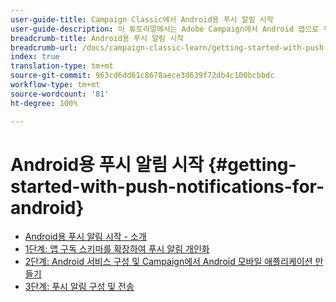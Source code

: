 ```yaml
---
user-guide-title: Campaign Classic에서 Android용 푸시 알림 시작
user-guide-description: 이 튜토리얼에서는 Adobe Campaign에서 Android 앱으로 푸시 알림을 전송하는 단계를 설명합니다.
breadcrumb-title: Android용 푸시 알림 시작
breadcrumb-url: /docs/campaign-classic-learn/getting-started-with-push-notifications-for-android/introduction.html
index: true
translation-type: tm+mt
source-git-commit: 963cd6dd61c8678aece3d639f72db4c100bcbbdc
workflow-type: tm+mt
source-wordcount: '81'
ht-degree: 100%

---
```



# Android용 푸시 알림 시작 {#getting-started-with-push-notifications-for-android}

+ [Android용 푸시 알림 시작 - 소개](/help/tutorial-getting-started-with-push-notifications-for-android/introduction.md)
+ [1단계: 앱 구독 스키마를 확장하여 푸시 알림 개인화](/help/tutorial-getting-started-with-push-notifications-for-android/extending-the-app-subscription-schema.md)
+ [2단계: Android 서비스 구성 및 Campaign에서 Android 모바일 애플리케이션 만들기](/help/tutorial-getting-started-with-push-notifications-for-android/configuring-an-android-service-in-campaign.md)
+ [3단계: 푸시 알림 구성 및 전송](/help/tutorial-getting-started-with-push-notifications-for-android/configuring-and-sending-push-notifications.md)
